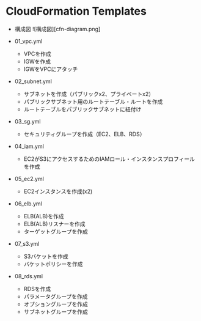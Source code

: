 # CloudFormation Templates
* 構成図
![構成図][cfn-diagram.png]

* 01_vpc.yml
	* VPCを作成
	* IGWを作成
	* IGWをVPCにアタッチ
* 02_subnet.yml
	* サブネットを作成（パブリックx2、プライベートx2）
	* パブリックサブネット用のルートテーブル・ルートを作成
	* ルートテーブルをパブリックサブネットに紐付け
* 03_sg.yml
	* セキュリティグループを作成（EC2、ELB、RDS）
* 04_iam.yml
	* EC2がS3にアクセスするためのIAMロール・インスタンスプロフィールを作成
* 05_ec2.yml
	* EC2インスタンスを作成(x2)
* 06_elb.yml
	* ELB(ALB)を作成
	* ELB(ALB)リスナーを作成
	* ターゲットグループを作成
* 07_s3.yml
	* S3バケットを作成
	* バケットポリシーを作成
* 08_rds.yml
	* RDSを作成
	* パラメータグループを作成
	* オプショングループを作成
	* サブネットグループを作成